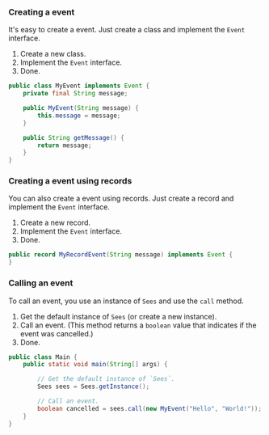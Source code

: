 ### Creating a event

It's easy to create a event. Just create a class and implement the `Event` interface.

1. Create a new class.
2. Implement the `Event` interface.
3. Done.

```java
public class MyEvent implements Event {
    private final String message;

    public MyEvent(String message) {
        this.message = message;
    }

    public String getMessage() {
        return message;
    }
}
```

### Creating a event using records

You can also create a event using records. Just create a record and implement the `Event` interface.

1. Create a new record.
2. Implement the `Event` interface.
3. Done.

```java
public record MyRecordEvent(String message) implements Event {
}
```

### Calling an event

To call an event, you use an instance of `Sees` and use the `call` method.

1. Get the default instance of `Sees` (or create a new instance).
2. Call an event. (This method returns a `boolean` value that indicates if the event was cancelled.)
3. Done.

```java
public class Main {
    public static void main(String[] args) {

        // Get the default instance of `Sees`.
        Sees sees = Sees.getInstance();

        // Call an event.
        boolean cancelled = sees.call(new MyEvent("Hello", "World!"));
    }
}
```